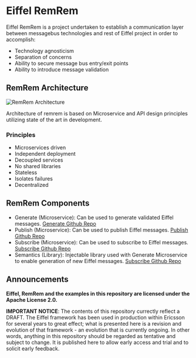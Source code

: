 # Eiffel RemRem
Eiffel RemRem is a project undertaken to establish a communication layer between messagebus technologies and rest of Eiffel project in order to accomplish:
- Technology agnosticism
- Separation of concerns
- Ability to secure message bus entry/exit points
- Ability to introduce message validation

## RemRem Architecture
![RemRem Architecture](https://github.com/Ericsson/eiffel-remrem/raw/master/media/remrem_architecture.png "RemRem Architecture")

Architecture of remrem is based on Microservice and API design principles utilizing state of the art in development.

### Principles
- Microservices driven
 - Independent deployment
 - Decoupled services
 - No shared libraries
 - Stateless
 - Isolates failures
 - Decentralized

## RemRem Components
- Generate (Microservice): Can be used to generate validated Eiffel messages. [Generate Github Repo](https://github.com/Ericsson/eiffel-remrem-generate)
- Publish (Microservice): Can be used to publish Eiffel messages. [Publish Github Repo](https://github.com/Ericsson/eiffel-remrem-publish)
- Subscribe (Microservice): Can be used to subscribe to Eiffel messages. [Subscribe Github Repo](https://github.com/Ericsson/eiffel-remrem-subscribe)
- Semantics (Library): Injectable library used with Generate Microservice to enable generation of new Eiffel messages. [Subscribe Github Repo](https://github.com/Ericsson/eiffel-remrem-semantics)

##  Announcements
__Eiffel, RemRem and the examples in this repository are licensed under the Apache License 2.0.__

__IMPORTANT NOTICE__: The contents of this repository currectly reflect a DRAFT. The Eiffel framework has been used in production within Ericsson for several years to great effect; what is presented here is a revision and evolution of that framework - an evolution that is currently ongoing. In other words, anything in this repository should be regarded as tentative and subject to change. It is published here to allow early access and trial and to solicit early feedback.
